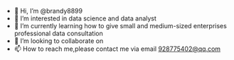 - 👋 Hi, I’m @brandy8899
- 👀 I’m interested in data science and data analyst 
- 🌱 I’m currently learning how to give small and medium-sized enterprises professional data consultation
- 💞️ I’m looking to collaborate on 
- 📫 How to reach me,please contact me via  email 928775402@qq.com

<!---
brandy8899/brandy8899 is a ✨ special ✨ repository because its `README.md` (this file) appears on your GitHub profile.
You can click the Preview link to take a look at your changes.
--->
